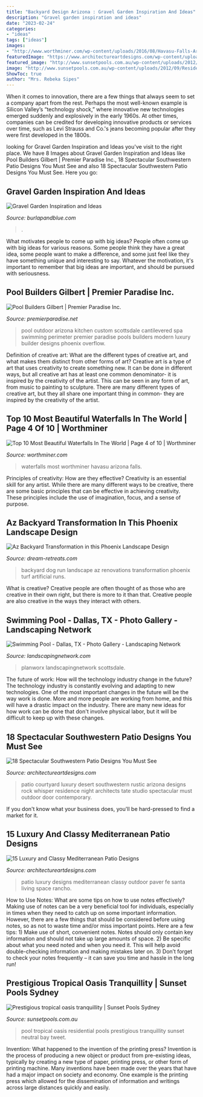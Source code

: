 ```yaml
---
title: "Backyard Design Arizona : Gravel Garden Inspiration And Ideas"
description: "Gravel garden inspiration and ideas"
date: "2023-02-24"
categories:
- "ideas"
tags: ["ideas"]
images:
- "http://www.worthminer.com/wp-content/uploads/2016/08/Havasu-Falls-Arizona.jpg"
featuredImage: "https://www.architectureartdesigns.com/wp-content/uploads/2014/10/15-Luxury-and-Classy-Mediterranean-Patio-Designs-14-630x420.jpg"
featured_image: "http://www.sunsetpools.com.au/wp-content/uploads/2012/09/Residential-Pool-Project-Neutral-Bay-1.jpg"
image: "http://www.sunsetpools.com.au/wp-content/uploads/2012/09/Residential-Pool-Project-Neutral-Bay-1.jpg"
ShowToc: true
author: "Mrs. Rebeka Sipes"
---
```



When it comes to innovation, there are a few things that always seem to set a company apart from the rest. Perhaps the most well-known example is Silicon Valley’s “technology shock,” where innovative new technologies emerged suddenly and explosively in the early 1960s. At other times, companies can be credited for developing innovative products or services over time, such as Levi Strauss and Co.'s jeans becoming popular after they were first developed in the 1800s.

	

		
looking for Gravel Garden Inspiration and Ideas you've visit to the right place. We have 8 Images about Gravel Garden Inspiration and Ideas like Pool Builders Gilbert | Premier Paradise Inc., 18 Spectacular Southwestern Patio Designs You Must See and also 18 Spectacular Southwestern Patio Designs You Must See. Here you go:
		
    
## Gravel Garden Inspiration And Ideas

<img loading=lazy src="https://www.burlapandblue.com/wp-content/uploads/2019/09/✔-62-Cool-and-Beautiful-Front-Yard-Landscaping-Ideas-62.jpg" onerror="this.onerror=null;this.src='https://tse3.mm.bing.net/th?id=OIP.R5TvXlG9RHpMYk0t_ddlLgHaKL&amp;pid=15.1';" alt="Gravel Garden Inspiration and Ideas">

_Source: burlapandblue.com_

>. 

	

What motivates people to come up with big ideas?
People often come up with big ideas for various reasons. Some people think they have a great idea, some people want to make a difference, and some just feel like they have something unique and interesting to say. Whatever the motivation, it's important to remember that big ideas are important, and should be pursued with seriousness.

    
## Pool Builders Gilbert | Premier Paradise Inc.

<img loading=lazy src="https://premierparadise.net/wp-content/uploads/pool-builder-phoenix-premier-paradise-inc-luxury-pool-builder-1246-2000x1334.jpg" onerror="this.onerror=null;this.src='https://tse3.mm.bing.net/th?id=OIP.TZZ_-9fleXXMm8xoBO5phQHaE8&amp;pid=15.1';" alt="Pool Builders Gilbert | Premier Paradise Inc.">

_Source: premierparadise.net_

>pool outdoor arizona kitchen custom scottsdale cantilevered spa swimming perimeter premier paradise pools builders modern luxury builder designs phoenix overflow. 

	

Definition of creative art: What are the different types of creative art, and what makes them distinct from other forms of art?
Creative art is a type of art that uses creativity to create something new. It can be done in different ways, but all creative art has at least one common denominator- it is inspired by the creativity of the artist. This can be seen in any form of art, from music to painting to sculpture. There are many different types of creative art, but they all share one important thing in common- they are inspired by the creativity of the artist.

    
## Top 10 Most Beautiful Waterfalls In The World | Page 4 Of 10 | Worthminer

<img loading=lazy src="http://www.worthminer.com/wp-content/uploads/2016/08/Havasu-Falls-Arizona.jpg" onerror="this.onerror=null;this.src='https://tse2.mm.bing.net/th?id=OIP.aM-1omAEBTzkvwHaqAcI6AHaK_&amp;pid=15.1';" alt="Top 10 Most Beautiful Waterfalls In The World | Page 4 of 10 | Worthminer">

_Source: worthminer.com_

>waterfalls most worthminer havasu arizona falls. 

	

Principles of creativity: How are they effective?
Creativity is an essential skill for any artist. While there are many different ways to be creative, there are some basic principles that can be effective in achieving creativity. These principles include the use of imagination, focus, and a sense of purpose.

    
## Az Backyard Transformation In This Phoenix Landscape Design

<img loading=lazy src="http://dream-retreats.com/wp-content/uploads/2013/05/SANY0012-Copy.jpg" onerror="this.onerror=null;this.src='https://tse3.mm.bing.net/th?id=OIP.ExYHQ5dOsnabOrBtq1WdMQHaJ4&amp;pid=15.1';" alt="Az Backyard Transformation in this Phoenix Landscape Design">

_Source: dream-retreats.com_

>backyard dog run landscape az renovations transformation phoenix turf artificial runs. 

	

What is creative?
Creative people are often thought of as those who are creative in their own right, but there is more to it than that. Creative people are also creative in the ways they interact with others.

    
## Swimming Pool - Dallas, TX - Photo Gallery - Landscaping Network

<img loading=lazy src="https://images.landscapingnetwork.com/pictures/images/800x642Max/swimming-pool_6/desert-pool-planworx_3396.jpg" onerror="this.onerror=null;this.src='https://tse2.mm.bing.net/th?id=OIP.QXS8FYTXPDE1BQaoZ7MOjAHaE1&amp;pid=15.1';" alt="Swimming Pool - Dallas, TX - Photo Gallery - Landscaping Network">

_Source: landscapingnetwork.com_

>planworx landscapingnetwork scottsdale. 

	

The future of work: How will the technology industry change in the future?
The technology industry is constantly evolving and adapting to new technologies. One of the most important changes in the future will be the way work is done. More and more people are working from home, and this will have a drastic impact on the industry. There are many new ideas for how work can be done that don't involve physical labor, but it will be difficult to keep up with these changes.

    
## 18 Spectacular Southwestern Patio Designs You Must See

<img loading=lazy src="http://www.architectureartdesigns.com/wp-content/uploads/2019/06/18-Spectacular-Southwestern-Patio-Designs-You-Must-See-13.jpg" onerror="this.onerror=null;this.src='https://tse1.mm.bing.net/th?id=OIP.-f2-8oYwLw1HGf3Ln716ggHaE7&amp;pid=15.1';" alt="18 Spectacular Southwestern Patio Designs You Must See">

_Source: architectureartdesigns.com_

>patio courtyard luxury desert southwestern rustic arizona designs rock whisper residence night architects tate studio spectacular must outdoor door contemporary. 

	

If you don't know what your business does, you'll be hard-pressed to find a market for it.

    
## 15 Luxury And Classy Mediterranean Patio Designs

<img loading=lazy src="https://www.architectureartdesigns.com/wp-content/uploads/2014/10/15-Luxury-and-Classy-Mediterranean-Patio-Designs-14-630x420.jpg" onerror="this.onerror=null;this.src='https://tse3.mm.bing.net/th?id=OIP.Jv-ITqAc9Lp8Sk2DRxccDwHaE8&amp;pid=15.1';" alt="15 Luxury and Classy Mediterranean Patio Designs">

_Source: architectureartdesigns.com_

>patio luxury designs mediterranean classy outdoor paver fe santa living space rancho. 

	

How to Use Notes: What are some tips on how to use notes effectively?
Making use of notes can be a very beneficial tool for individuals, especially in times when they need to catch up on some important information. However, there are a few things that should be considered before using notes, so as not to waste time and/or miss important points. Here are a few tips: 1) Make use of short, convenient notes. Notes should only contain key information and should not take up large amounts of space. 2) Be specific about what you need noted and when you need it. This will help avoid double-checking information and making mistakes later on. 3) Don’t forget to check your notes frequently – it can save you time and hassle in the long run!

    
## Prestigious Tropical Oasis Tranquillity | Sunset Pools Sydney

<img loading=lazy src="http://www.sunsetpools.com.au/wp-content/uploads/2012/09/Residential-Pool-Project-Neutral-Bay-1.jpg" onerror="this.onerror=null;this.src='https://tse1.mm.bing.net/th?id=OIP.K8Th1mMLrCPFa9rBo5md2wHaE8&amp;pid=15.1';" alt="Prestigious tropical oasis tranquillity | Sunset Pools Sydney">

_Source: sunsetpools.com.au_

>pool tropical oasis residential pools prestigious tranquillity sunset neutral bay tweet. 

	

Invention: What happened to the invention of the printing press?
Invention is the process of producing a new object or product from pre-existing ideas, typically by creating a new type of paper, printing press, or other form of printing machine. Many inventions have been made over the years that have had a major impact on society and economy. One example is the printing press which allowed for the dissemination of information and writings across large distances quickly and easily.

